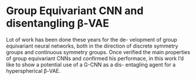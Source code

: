 # Group Equivariant CNN and disentangling β-VAE

Lot of work has been done these years for the de- velopment of group equivariant neural networks, both in the direction of discrete symmetry groups and continuous symmetry groups. Once verified the main properties of group equivariant CNNs and confirmed his performace, in this work I’d like to show a potential use of a G-CNN as a dis- entagling agent for a hyperspherical β-VAE.
